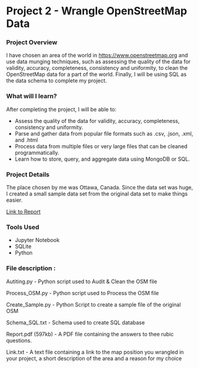 # Project 2 - Wrangle OpenStreetMap Data

### Project Overview
I have chosen an area of the world in https://www.openstreetmap.org and use data munging techniques, such as assessing the quality of the data for validity, accuracy, completeness, consistency and uniformity, to clean the OpenStreetMap data for a part of the world. Finally, I will be using SQL as the data schema to complete my project.

### What will I learn?
After completing the project, I will be able to:

* Assess the quality of the data for validity, accuracy, completeness, consistency and uniformity.
* Parse and gather data from popular file formats such as .csv, .json, .xml, and .html
* Process data from multiple files or very large files that can be cleaned programmatically.
* Learn how to store, query, and aggregate data using MongoDB or SQL.

### Project Details
The place chosen by me was Ottawa, Canada. Since the data set was huge, I created a small sample data set from the original data set to make things easier. 

[Link to Report](https://cdn.rawgit.com/YasserArafath/Udacity-Nanodegree-Projects/908276db/Project%202%20-%20Wrangle%20OpenStreetMap%20Data/Report.pdf)

### Tools Used
* Jupyter Notebook
* SQLite
* Python

### File description : 

Autiting.py  - Python script used to Audit & Clean the OSM file

Process_OSM.py - Python script used to Process the OSM file

Create_Sample.py - Python Script to create a sample file of the original OSM

Schema_SQL.txt - Schema used to create SQL database

Report.pdf (597kb) - A PDF file containing the answers to thee rubic questions.

Link.txt  - A text file containing a link to the map position you wrangled in your project, a short description of the area and a reason for my choice
